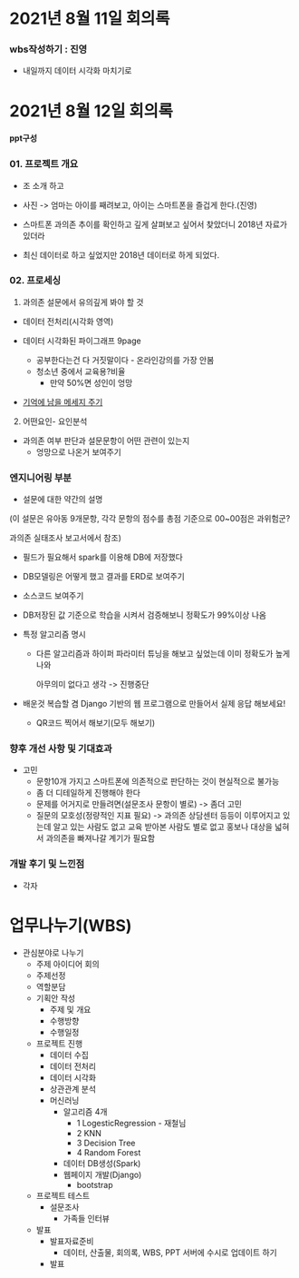 # 2021년 8월 11일 회의록



### wbs작성하기 : 진영





- 내일까지 데이터 시각화 마치기로







# 2021년 8월 12일 회의록



#### ppt구성

### 01. 프로젝트 개요

- 조 소개 하고

- 사진 -> 엄마는 아이를 째려보고, 아이는 스마트폰을 즐겁게 한다.(진영)

- 스마트폰 과의존 추이를 확인하고 깊게 살펴보고 싶어서 찾았더니 2018년 자료가 있더라

- 최신 데이터로 하고 싶었지만 2018년 데이터로 하게 되었다.

### 02. 프로세싱

1. 과의존 설문에서 유의깊게 봐야 할 것

- 데이터 전처리(시각화 영역)
- 데이터 시각화된 파이그래프 9page
  - 공부한다는건 다 거짓말이다 - 온라인강의를 가장 안봄
  - 청소년 중에서 교육용?비율
    - 만약 50%면 성인이 엉망

- <u>기억에 남을 메세지 주기</u>

2. 어떤요인- 요인분석

- 과의존 여부 판단과 설문문항이 어떤 관련이 있는지
  - 엉망으로 나온거 보여주기

### 엔지니어링 부분

- 설문에 대한 약간의 설명

(이 설문은 유아동 9개문항, 각각 문항의 점수를 총점 기준으로 00~00점은 과위험군?

과의존 실태조사 보고서에서 참조)

- 필드가 필요해서 spark를 이용해 DB에 저장했다
- DB모델링은 어떻게 했고 결과를 ERD로 보여주기
- 소스코드 보여주기

- DB저장된 값 기준으로 학습을 시켜서 검증해보니 정확도가 99%이상 나옴

- 특정 알고리즘 명시

  - 다른 알고리즘과 하이퍼 파라미터 튜닝을 해보고 싶었는데 이미 정확도가 높게 나와

    아무의미 없다고 생각 -> 진행중단

- 배운것 복습할 겸 Django 기반의 웹 프로그램으로 만들어서 실제 응답 해보세요!

  - QR코드 찍어서 해보기(모두 해보기)



### 향후 개선 사항 및 기대효과

- 고민
  - 문항10개 가지고 스마트폰에 의존적으로 판단하는 것이 현실적으로 불가능
  - 좀 더 디테일하게 진행해야 한다
  - 문제를 어거지로 만들려면(설문조사 문항이 별로) -> 좀더 고민
  - 질문의 모호성(정량적인 지표 필요) -> 과의존 상담센터 등등이 이루어지고 있는데 알고 있는 사람도 없고 교육 받아본 사람도 별로 없고 홍보나 대상을 넓혀서 과의존을 빠져나갈 계기가 필요함

### 개발 후기 및 느낀점

- 각자







# 업무나누기(WBS)

- 관심분야로 나누기
  - 주제 아이디어 회의
  - 주제선정
  - 역할분담
  - 기획안 작성
    - 주제 및 개요
    - 수행방향
    - 수행일정
  - 프로젝트 진행
    - 데이터 수집
    - 데이터 전처리
    - 데이터 시각화
    - 상관관계 분석
    - 머신러닝
      - 알고리즘 4개
        - 1 LogesticRegression - 재철님
        - 2 KNN
        - 3 Decision Tree
        - 4 Random Forest
      - 데이터 DB생성(Spark)
      - 웹페이지 개발(Django)
        - bootstrap
  - 프로젝트 테스트
    - 설문조사 
      - 가족들 인터뷰
  - 발표
    - 발표자료준비
      - 데이터, 산출물, 회의록, WBS, PPT 서버에 수시로 업데이트 하기
    - 발표

